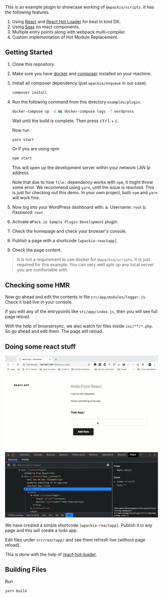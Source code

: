 This is an example plugin to showcase working of `@wpackio/scripts`. It has
the following features.

1. Using [React](https://reactjs.org) and [React Hot Loader](https://github.com/gaearon/react-hot-loader)
   for best in kind DX.
2. Using [Sass](https://sass-lang.com/) on react components.
3. Multiple entry points along with webpack multi-compiler.
4. Custom implementation of Hot Module Replacement.

## Getting Started

1. Clone this repository.
2. Make sure you have [docker](https://www.docker.com/) and [composer](https://getcomposer.org/) installed on your machine.
3. Install all composer dependency (just `wpackio/enqueue` in our case).

    ```bash
    composer install
    ```

4. Run the following command from this directory `examples/plugin`.

    ```bash
    docker-compose up -d && docker-compose logs -f wordpress
    ```

    Wait until the build is complete. Then press <kbd>ctrl</kbd> + <kbd>c</kbd>.

    Now run

    ```bash
    yarn start
    ```

    Or if you are using npm

    ```bash
    npm start
    ```

    This will open up the development server within your network LAN Ip address.

    Note that due to how `file:` dependency works with `npm`, it might throw some
    error. We recommend using `yarn`, until the issue is resolved. This is just
    for checking out this demo. In your own project, both `npm` and `yarn` will
    work fine.

5. Now log into your WordPress dashboard with:
   a. Username: `root`
   b. Password: `root`
6. Activate `WPack.io Sample Plugin Development` plugin.
7. Check the homepage and check your browser's console.
8. Publish a page with a shortcode `[wpackio-reactapp]`.
9. Check the page content.

> It is not a requirement to use docker for `@wpackio/scripts`. It is just
> required for this example. You can very well spin up any local server you
> are comfortable with.

## Checking some HMR

Now go ahead and edit the contents in file `src/app/modules/logger.js`. Check it
load live in your console.

If you edit any of the entrypoints like `src/app/index.js`, then you will see
full page reload.

With the help of browsersync, we also watch for files inside `inc/**/*.php`. So
go ahead and edit them. The page will reload.

## Doing some react stuff

![react-stuff](./reactapp.gif)

We have created a simple shortcode `[wpackio-reactapp]`. Publish it in any page
and this will create a todo app.

Edit files under `src/reactapp/` and see them refresh live (without page reload).

This is done with the help of [react-hot-loader](https://github.com/gaearon/react-hot-loader).

## Building Files

Run

```bash
yarn build
```
